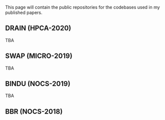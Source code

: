 This page will contain the public repositories for the codebases used in my published papers.

## DRAIN (HPCA-2020)
TBA

## SWAP (MICRO-2019)
TBA

## BINDU (NOCS-2019)
TBA

## BBR (NOCS-2018)